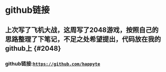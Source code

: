 # **github链接**

## **上次写了飞机大战，这周写了2048游戏，按照自己的思路整理了下笔记，不足之处希望提出，代码放在我的github上** {#2048}

### **github链接:**[`https://github.com/happyte`](https://github.com/happyte)

